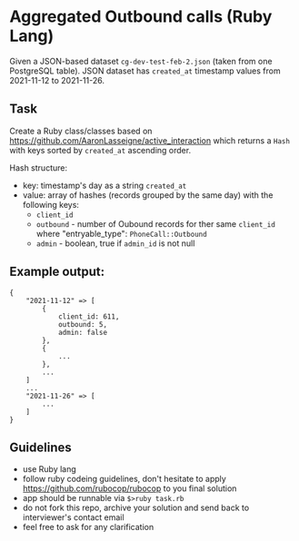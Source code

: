 # Aggregated Outbound calls (Ruby Lang)

Given a JSON-based dataset `cg-dev-test-feb-2.json` (taken from one PostgreSQL table).
JSON dataset has `created_at` timestamp values from 2021-11-12 to 2021-11-26.

## Task

Create a Ruby class/classes based on https://github.com/AaronLasseigne/active_interaction
which returns a `Hash` with keys sorted by `created_at` ascending order.

Hash structure:
- key: timestamp's day as a string `created_at`
- value: array of hashes (records grouped by the same day) with the following keys:
  - `client_id`
  - `outbound` - number of Oubound records for ther same `client_id` where "entryable_type": `PhoneCall::Outbound`
  - `admin` - boolean, true if `admin_id` is not null

## Example output:

```
{
    "2021-11-12" => [
        {
            client_id: 611,
            outbound: 5,
            admin: false
        },
        {
            ...
        },
        ...
    ]
    ...    
    "2021-11-26" => [
        ...
    ]
}
```

## Guidelines

* use Ruby lang
* follow ruby codeing guidelines, don't hesitate to apply https://github.com/rubocop/rubocop to you final solution
* app should be runnable via `$>ruby task.rb`
* do not fork this repo, archive your solution and send back to interviewer's contact email
* feel free to ask for any clarification

